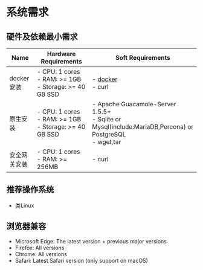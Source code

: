 # 系统需求
## 硬件及依赖最小需求
| Name                         | Hardware Requirements                                                                                                        | Soft Requirements                                                                                     |
|------------------------------|------------------------------------------------------------------------------------------------------------------------------|-------------------------------------------------------------------------------------------------------|
| docker安装 | - CPU: 1 cores<br/> - RAM: >= 1GB - Storage: >= 40 GB SSD | - [docker](https://docs.docker.com/engine/install/ubuntu/) <br/>- curl                                                                                       |
| 原生安装    | - CPU: 1 cores <br/> - RAM: >= 1GB - Storage: >= 40 GB SSD | - Apache Guacamole-Server 1.5.5+  <br/>- Sqlite or Mysql(include:MariaDB,Percona) or PostgreSQL<br/>- wget,tar |
| 安全网关安装    | - CPU: 1 cores  <br/>- RAM: >= 256MB                                                                   | - curl                                                                                                |

## 推荐操作系统
- 类Linux

## 浏览器兼容
- Microsoft Edge: The latest version + previous major versions
- Firefox: All versions
- Chrome: All versions
- Safari: Latest Safari version (only support on macOS)

